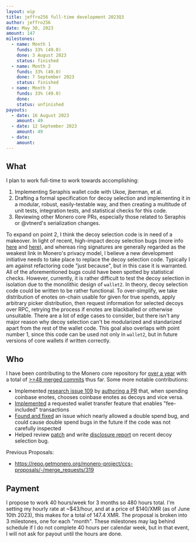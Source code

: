 ```yaml
---
layout: wip
title: jeffro256 full-time development 2023Q3
author: jeffro256
date: May 30, 2023
amount: 147
milestones:
  - name: Month 1
    funds: 33% (49.0)
    done: 3 August 2023
    status: finished
  - name: Month 2
    funds: 33% (49.0)
    done: 7 September 2023
    status: finished
  - name: Month 3
    funds: 33% (49.0)
    done:
    status: unfinished
payouts:
  - date: 16 August 2023
    amount: 49
  - date: 12 September 2023
    amount: 49
  - date:
    amount:
---
```


## What

I plan to work full-time to work towards accomplishing:
1. Implementing Seraphis wallet code with Ukoe, jberman, et al.
2. Drafting a formal specification for decoy selection and implementing it in a modular, robust, easily-testable way, and then creating a multitude of unit tests, integration tests, and statistical checks for this code.
3. Reviewing other Monero core PRs, especially those related to Seraphis or @vtnerd's serialization changes.

To expand on point 2, I think the decoy selection code is in need of a makeover. In light of recent, high-impact decoy selection bugs (more info [here](https://www.getmonero.org/2021/09/20/post-mortem-of-decoy-selection-bugs.html) and [here](https://github.com/monero-project/monero/issues/8872)), and whereas ring signatures are generally regarded as the weakest link in Monero's privacy model, I believe a new development initiative needs to take place to replace the decoy selection code. Typically I am against refactoring code "just because", but in this case it is warranted. All of the aforementioned bugs could have been spotted by statistical checks. However, currently, it is rather difficult to test the decoy selection in isolation due to the monolithic design of `wallet2`. In theory, decoy selection code could be written to be rather functional. To over-simplify, we take distribution of enotes on-chain usable for given for true spends, apply arbitrary picker distribution, then request information for selected decoys over RPC, retrying the process if enotes are blackballed or otherwise unsuitable. There are a lot of edge cases to consider, but there isn't any major reason why decoy selection can't be modularized and standarized apart from the rest of the wallet code. This goal also overlaps with point number 1, since this code can be used not only in `wallet2`, but in future versions of core wallets if written correctly.

## Who

I have been contributing to the Monero core repository for [over a year](https://github.com/monero-project/monero/pulls?page=2&q=is%3Apr+author%3Ajeffro256) with a total of [>=48 merged commits](https://github.com/monero-project/monero/graphs/contributors?from=2022-01-25&to=2023-05-30&type=c) thus far. Some more notable contributions:

* Implemented [research issue 109](https://github.com/monero-project/research-lab/issues/109) by [authoring a PR](https://github.com/monero-project/monero/pull/8815) that, when spending coinbase enotes, chooses coinbase enotes as decoys and vice versa.
* [Implemented](https://github.com/monero-project/monero/pull/8861) a requested wallet transfer feature that enables "fee-included" transactions
* [Found and fixed](https://github.com/monero-project/monero/pull/8707) an issue which nearly allowed a double spend bug, and could cause double spend bugs in the future if the code was not carefully inspected
* Helped review [patch](https://github.com/monero-project/monero/pull/8794) and write [disclosure report](https://github.com/monero-project/monero/issues/8872) on recent decoy selection bug.

Previous Proposals:
- https://repo.getmonero.org/monero-project/ccs-proposals/-/merge_requests/319

## Payment

I propose to work 40 hours/week for 3 months so 480 hours total. I'm setting my hourly rate at ~$43/hour, and at a price of $140/XMR (as of June 10th 2023), this makes for a total of 147.4 XMR. The proposal is broken into 3 milestones, one for each "month". These milestones may lag behind schedule if I do not complete 40 hours per calendar week, but in that event, I will not ask for payout until the hours are done.

